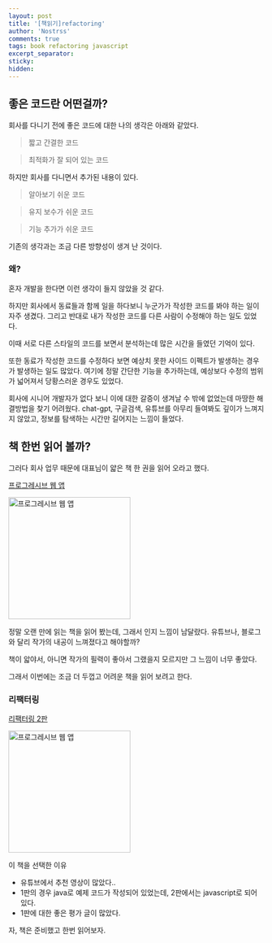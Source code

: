 ```yaml
---
layout: post
title: '[책읽기]refactoring'
author: 'Nostrss'
comments: true
tags: book refactoring javascript
excerpt_separator:
sticky:
hidden:
---
```


## 좋은 코드란 어떤걸까?

회사를 다니기 전에 좋은 코드에 대한 나의 생각은 아래와 같았다.

> 짧고 간결한 코드

> 최적화가 잘 되어 있는 코드

하지만 회사를 다니면서 추가된 내용이 있다.

> 알아보기 쉬운 코드

> 유지 보수가 쉬운 코드

> 기능 추가가 쉬운 코드

기존의 생각과는 조금 다른 방향성이 생겨 난 것이다.

### 왜?

혼자 개발을 한다면 이런 생각이 들지 않았을 것 같다.

하지만 회사에서 동료들과 함께 일을 하다보니 누군가가 작성한 코드를 봐야 하는 일이 자주 생겼다. 그리고 반대로 내가 작성한 코드를 다른 사람이 수정해야 하는 일도 있었다.

이때 서로 다른 스타일의 코드를 보면서 분석하는데 많은 시간을 들였던 기억이 있다.

또한 동료가 작성한 코드를 수정하다 보면 예상치 못한 사이드 이펙트가 발생하는 경우가 발생하는 일도 많았다. 여기에 정말 간단한 기능을 추가하는데, 예상보다 수정의 범위가 넓어져서 당황스러운 경우도 있었다.

회사에 시니어 개발자가 없다 보니 이에 대한 갈증이 생겨날 수 밖에 없었는데 마땅한 해결방법을 찾기 어려웠다. chat-gpt, 구글검색, 유튜브를 아무리 들여봐도 깊이가 느껴지지 않았고, 정보를 탐색하는 시간만 길어지는 느낌이 들었다.

## 책 한번 읽어 볼까?

그러다 회사 업무 때문에 대표님이 얇은 책 한 권을 읽어 오라고 했다.

[프로그레시브 웹 앱](http://www.yes24.com/Product/UsedShopHub/Hub/92456411)

<img width="240" alt="프로그레시브 웹 앱" src="http://image.yes24.com/Goods/92456411/XL">

정말 오랜 만에 읽는 책을 읽어 봤는데, 그래서 인지 느낌이 남달랐다. 유튜브나, 블로그와 달리 작가의 내공이 느껴졌다고 해야할까?

책이 앏야서, 아니면 작가의 필력이 좋아서 그랬을지 모르지만 그 느낌이 너무 좋았다.

그래서 이번에는 조금 더 두껍고 어려운 책을 읽어 보려고 한다.

### 리팩터링

[리팩터링 2판](http://www.yes24.com/Product/UsedShopHub/Hub/89649360)

<img width="240" alt="프로그레시브 웹 앱" src="http://image.yes24.com/Goods/89649360/XL">

이 책을 선택한 이유

- 유튜브에서 추천 영상이 많았다..
- 1판의 경우 java로 예제 코드가 작성되어 있었는데, 2판에서는 javascript로 되어 있다.
- 1판에 대한 좋은 평가 글이 많았다.

자, 책은 준비했고 한번 읽어보자.
